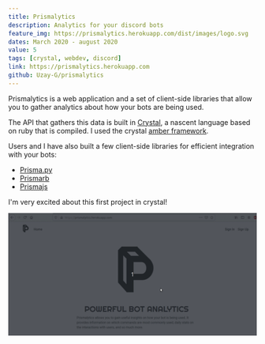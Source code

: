 ```yaml
---
title: Prismalytics
description: Analytics for your discord bots
feature_img: https://prismalytics.herokuapp.com/dist/images/logo.svg
dates: March 2020 - august 2020
value: 5
tags: [crystal, webdev, discord]
link: https://prismalytics.herokuapp.com
github: Uzay-G/prismalytics
---
```


Prismalytics is a web application and a set of client-side libraries that allow you to gather analytics about how your bots are being used.

The API that gathers this data is built in [Crystal](https://crystal-lang.org/), a nascent language based on ruby that is compiled. I used the crystal [amber framework](https://amberframework.org/).

Users and I have also built a few client-side libraries for efficient integration with your bots:

- [Prisma.py](https://github.com/Uzay-G/prisma.py)
- [Prismarb](https://github.com/Uzay-G/prismarb/)
- [Prismajs](https://github.com/diogoscf/prismajs)

I'm very excited about this first project in crystal!

![prisma demo](/assets/images/prismalytics.gif)
